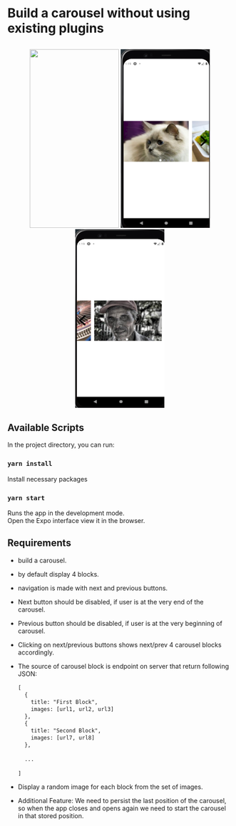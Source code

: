 # Build a carousel without using existing plugins

##

<p align="center" width="100%">
<img src="img/gift_Android.gif" data-canonical-src="img/gift_Android.gif" width="200" height="400" />
<img src="img/1.png" data-canonical-src="img/1.png" width="200" height="400" />
<img src="img/2.png" data-canonical-src="img/2.png" width="200" height="400" />
</p>

## Available Scripts

In the project directory, you can run:

### `yarn install`

Install necessary packages

### `yarn start`

Runs the app in the development mode.\
Open the Expo interface view it in the browser.

## Requirements

- build a carousel.
- by default display 4 blocks.
- navigation is made with next and previous buttons.
- Next button should be disabled, if user is at the very end of the carousel.
- Previous button should be disabled, if user is at the very beginning of carousel.
- Clicking on next/previous buttons shows next/prev 4 carousel blocks accordingly.
- The source of carousel block is endpoint on server that return following JSON:

  ```
  [
    {
      title: "First Block",
      images: [url1, url2, url3]
    },
    {
      title: "Second Block",
      images: [url7, url8]
    },

    ...

  ]
  ```

- Display a random image for each block from the set of images.
- Additional Feature: We need to persist the last position of the carousel, so when the
  app closes and opens again we need to start the carousel in that stored position.
